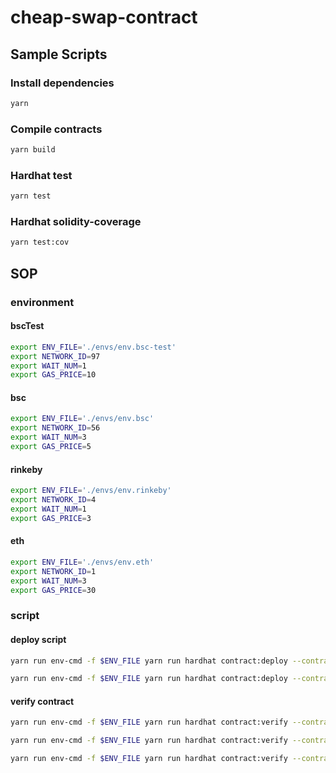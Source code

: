 # cheap-swap-contract

## Sample Scripts
### Install dependencies
```bash
yarn
```

### Compile contracts
```bash
yarn build
```

### Hardhat test
```bash
yarn test 
```

### Hardhat solidity-coverage
```bash
yarn test:cov
```

## SOP
### environment
#### bscTest
``` bash
export ENV_FILE='./envs/env.bsc-test'
export NETWORK_ID=97
export WAIT_NUM=1
export GAS_PRICE=10
```

#### bsc
``` bash
export ENV_FILE='./envs/env.bsc'
export NETWORK_ID=56
export WAIT_NUM=3
export GAS_PRICE=5
```

#### rinkeby
``` bash
export ENV_FILE='./envs/env.rinkeby'
export NETWORK_ID=4
export WAIT_NUM=1
export GAS_PRICE=3
```

#### eth
``` bash
export ENV_FILE='./envs/env.eth'
export NETWORK_ID=1
export WAIT_NUM=3
export GAS_PRICE=30
```

### script

#### deploy script
```bash
yarn run env-cmd -f $ENV_FILE yarn run hardhat contract:deploy --contract CheapSwapFactory2 --gas-price $GAS_PRICE --wait-num $WAIT_NUM --network $NETWORK_ID

yarn run env-cmd -f $ENV_FILE yarn run hardhat contract:deploy --contract CheapMintNFT --gas-price $GAS_PRICE --wait-num $WAIT_NUM --network $NETWORK_ID
```

#### verify contract
```bash
yarn run env-cmd -f $ENV_FILE yarn run hardhat contract:verify --contract CheapSwapFactory2 --network $NETWORK_ID

yarn run env-cmd -f $ENV_FILE yarn run hardhat contract:verify --contract CheapSwapAddress --network $NETWORK_ID

yarn run env-cmd -f $ENV_FILE yarn run hardhat contract:verify --contract CheapMintNFT --network $NETWORK_ID
```